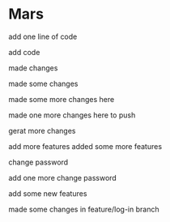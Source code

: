 # Mars

add one line of code

add code

made changes

made some changes

made some more changes here

made one more changes here to push

gerat more changes

add more features
added some more features

change password

add one more change password

add some new features

made some changes in feature/log-in branch
